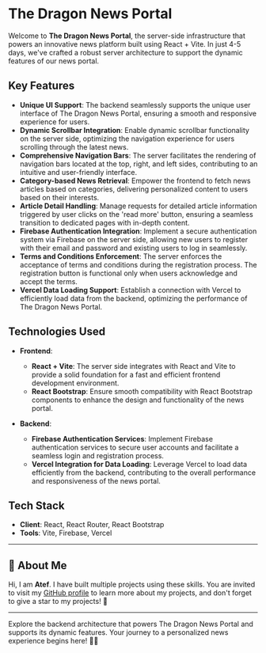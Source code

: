 # The Dragon News Portal

Welcome to **The Dragon News Portal**, the server-side infrastructure that powers an innovative news platform built using React + Vite. In just 4-5 days, we've crafted a robust server architecture to support the dynamic features of our news portal.

## Key Features
- **Unique UI Support**: The backend seamlessly supports the unique user interface of The Dragon News Portal, ensuring a smooth and responsive experience for users.
- **Dynamic Scrollbar Integration**: Enable dynamic scrollbar functionality on the server side, optimizing the navigation experience for users scrolling through the latest news.
- **Comprehensive Navigation Bars**: The server facilitates the rendering of navigation bars located at the top, right, and left sides, contributing to an intuitive and user-friendly interface.
- **Category-based News Retrieval**: Empower the frontend to fetch news articles based on categories, delivering personalized content to users based on their interests.
- **Article Detail Handling**: Manage requests for detailed article information triggered by user clicks on the 'read more' button, ensuring a seamless transition to dedicated pages with in-depth content.
- **Firebase Authentication Integration**: Implement a secure authentication system via Firebase on the server side, allowing new users to register with their email and password and existing users to log in seamlessly.
- **Terms and Conditions Enforcement**: The server enforces the acceptance of terms and conditions during the registration process. The registration button is functional only when users acknowledge and accept the terms.
- **Vercel Data Loading Support**: Establish a connection with Vercel to efficiently load data from the backend, optimizing the performance of The Dragon News Portal.

## Technologies Used
- **Frontend**: 
  - **React + Vite**: The server side integrates with React and Vite to provide a solid foundation for a fast and efficient frontend development environment.
  - **React Bootstrap**: Ensure smooth compatibility with React Bootstrap components to enhance the design and functionality of the news portal.

- **Backend**:
  - **Firebase Authentication Services**: Implement Firebase authentication services to secure user accounts and facilitate a seamless login and registration process.
  - **Vercel Integration for Data Loading**: Leverage Vercel to load data efficiently from the backend, contributing to the overall performance and responsiveness of the news portal.



## Tech Stack
- **Client**: React, React Router, React Bootstrap
- **Tools**: Vite, Firebase, Vercel

---

## 🚀 About Me
Hi, I am **Atef**. I have built multiple projects using these skills. You are invited to visit my [GitHub profile](https://github.com/your-github-username) to learn more about my projects, and don't forget to give a star to my projects! 🌟

---

Explore the backend architecture that powers The Dragon News Portal and supports its dynamic features. Your journey to a personalized news experience begins here! 🐉🌐

